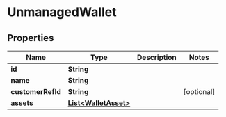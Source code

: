 

# UnmanagedWallet


## Properties

| Name | Type | Description | Notes |
|------------ | ------------- | ------------- | -------------|
|**id** | **String** |  |  |
|**name** | **String** |  |  |
|**customerRefId** | **String** |  |  [optional] |
|**assets** | [**List&lt;WalletAsset&gt;**](WalletAsset.md) |  |  |



